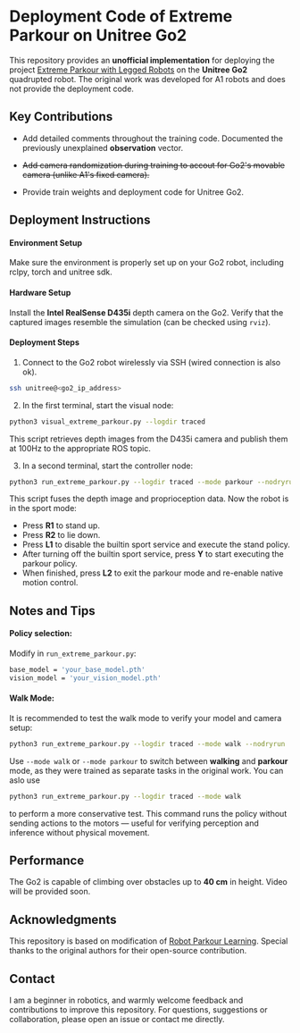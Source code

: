# Deployment Code of Extreme Parkour on Unitree Go2

This repository provides an **unofficial implementation** for deploying the project [Extreme Parkour with Legged Robots](https://github.com/chengxuxin/extreme-parkour) on the **Unitree Go2** quadrupted robot. The original work was developed for A1 robots and does not provide the deployment code. 

## Key Contributions

- Add detailed comments throughout the training code. Documented the previously unexplained **observation** vector.

- ~~Add camera randomization during training to accout for Go2's movable camera (unlike A1's fixed camera).~~

- Provide train weights and deployment code for Unitree Go2.

## Deployment Instructions

#### Environment Setup
Make sure the environment is properly set up on your Go2 robot, including rclpy, torch and unitree sdk.

#### Hardware Setup
Install the **Intel RealSense D435i** depth camera on the Go2. Verify that the captured images resemble the simulation (can be checked using `rviz`).

#### Deployment Steps
1. Connect to the Go2 robot wirelessly via SSH (wired connection is also ok).
```bash
ssh unitree@<go2_ip_address>
```

2. In the first terminal, start the visual node:
```bash
python3 visual_extreme_parkour.py --logdir traced
```

This script retrieves depth images from the D435i camera and publish them at 100Hz to the appropriate ROS topic.

3. In a second terminal, start the controller node:
```bash
python3 run_extreme_parkour.py --logdir traced --mode parkour --nodryrun
```
This script fuses the depth image and proprioception data. Now the robot is in the sport mode:
- Press **R1** to stand up.
- Press **R2** to lie down.
- Press **L1** to disable the builtin sport service and execute the stand policy.
- After turning off the builtin sport service, press **Y** to start executing the parkour policy.
- When finished, press **L2** to exit the parkour mode and re-enable native motion control.

## Notes and Tips

#### Policy selection:
Modify in `run_extreme_parkour.py`:
```bash
base_model = 'your_base_model.pth'
vision_model = 'your_vision_model.pth'
```

#### Walk Mode:
It is recommended to test the walk mode to verify your model and camera setup:
```bash
python3 run_extreme_parkour.py --logdir traced --mode walk --nodryrun
```
Use ``--mode walk`` or ``--mode parkour`` to switch between **walking** and **parkour** mode, as they were trained as separate tasks in the original work. You can aslo use
```bash
python3 run_extreme_parkour.py --logdir traced --mode walk
```
to perform a more conservative test. This command runs the policy without sending actions to the motors — useful for verifying perception and inference without physical movement.

## Performance 
The Go2 is capable of climbing over obstacles up to **40 cm** in height. Video will be provided soon.

## Acknowledgments
This repository is based on modification of [Robot Parkour Learning](https://github.com/ZiwenZhuang/parkour). Special thanks to the original authors for their open-source contribution.

## Contact
I am a beginner in robotics, and warmly welcome feedback and contributions to improve this repository. For questions, suggestions or collaboration, please open an issue or contact me directly.
